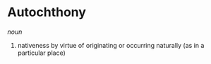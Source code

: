 # Autochthony

*noun*

1. nativeness by virtue of originating or occurring naturally (as in a particular place) 
